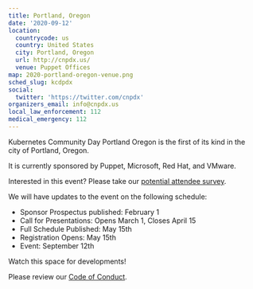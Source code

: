 ```yaml
---
title: Portland, Oregon
date: '2020-09-12'
location:
  countrycode: us
  country: United States
  city: Portland, Oregon
  url: http://cnpdx.us/
  venue: Puppet Offices
map: 2020-portland-oregon-venue.png
sched_slug: kcdpdx
social:
  twitter: 'https://twitter.com/cnpdx'
organizers_email: info@cnpdx.us
local_law_enforcement: 112
medical_emergency: 112
---
```


Kubernetes Community Day Portland Oregon is the first of its kind in the city of Portland, Oregon.

It is currently sponsored by Puppet, Microsoft, Red Hat, and VMware.

Interested in this event?  Please take our [potential attendee survey](https://forms.gle/MKwurmEDMkVFmLqXA).

We will have updates to the event on the following schedule:

* Sponsor Prospectus published: February 1
* Call for Presentations: Opens March 1, Closes April 15
* Full Schedule Published: May 15th
* Registration Opens: May 15th
* Event: September 12th

Watch this space for developments!

Please review our [Code of Conduct](/code-of-conduct).
